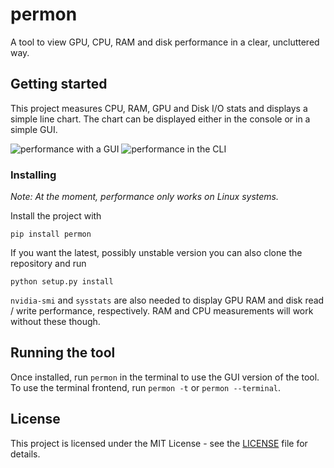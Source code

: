 # permon
A tool to view GPU, CPU, RAM and disk performance in a clear, uncluttered way.

## Getting started
This project measures CPU, RAM, GPU and Disk I/O stats and displays a simple line chart.
The chart can be displayed either in the console or in a simple GUI.

![performance with a GUI](https://user-images.githubusercontent.com/13353204/35768304-e6dcb9a0-08f9-11e8-8588-664a25fef891.png)
![performance in the CLI](https://user-images.githubusercontent.com/13353204/35768298-cf8f1e5a-08f9-11e8-9879-07b923f2c429.png)

### Installing
*Note: At the moment, performance only works on Linux systems.*

Install the project with

`pip install permon`

If you want the latest, possibly unstable version you can also clone the repository and run

`python setup.py install`

`nvidia-smi` and `sysstats` are also needed to display GPU RAM and disk read / write performance, respectively. RAM and CPU measurements will work without these though.

## Running the tool

Once installed, run `permon` in the terminal to use the GUI version of the tool.
To use the terminal frontend, run `permon -t` or `permon --terminal`.

## License

This project is licensed under the MIT License - see the [LICENSE](LICENSE) file for details.
